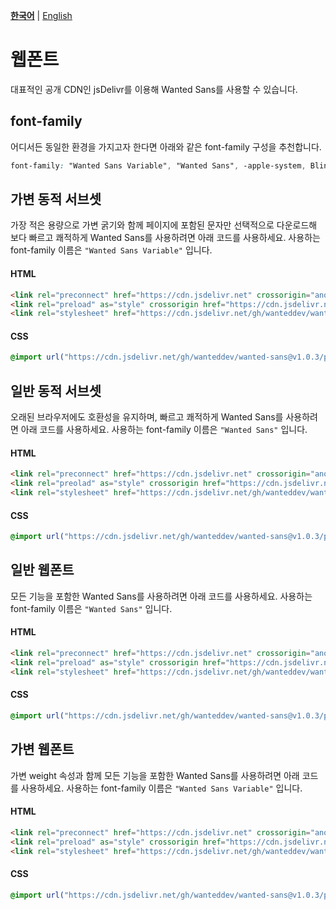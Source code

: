 [**한국어**](./README.md) | [English](./README-EN.md)

# 웹폰트

대표적인 공개 CDN인 jsDelivr를 이용해 Wanted Sans를 사용할 수 있습니다.

## font-family

어디서든 동일한 환경을 가지고자 한다면 아래와 같은 font-family 구성을 추천합니다.

```css
font-family: "Wanted Sans Variable", "Wanted Sans", -apple-system, BlinkMacSystemFont, system-ui, "Segoe UI", "Apple SD Gothic Neo", "Noto Sans KR", "Malgun Gothic", "Apple Color Emoji", "Segoe UI Emoji", "Segoe UI Symbol", sans-serif;
```

## 가변 동적 서브셋

가장 적은 용량으로 가변 굵기와 함께 페이지에 포함된 문자만 선택적으로 다운로드해 보다 빠르고 쾌적하게 Wanted Sans를 사용하려면 아래 코드를 사용하세요. 사용하는 font-family 이름은 `"Wanted Sans Variable"` 입니다.

#### HTML

```html
<link rel="preconnect" href="https://cdn.jsdelivr.net" crossorigin="anonymous" />
<link rel="preload" as="style" crossorigin href="https://cdn.jsdelivr.net/gh/wanteddev/wanted-sans@v1.0.3/packages/wanted-sans/fonts/webfonts/variable/split/WantedSansVariable.min.css" />
<link rel="stylesheet" href="https://cdn.jsdelivr.net/gh/wanteddev/wanted-sans@v1.0.3/packages/wanted-sans/fonts/webfonts/variable/split/WantedSansVariable.min.css" />
```

#### CSS

```css
@import url("https://cdn.jsdelivr.net/gh/wanteddev/wanted-sans@v1.0.3/packages/wanted-sans/fonts/webfonts/variable/split/WantedSansVariable.min.css");
```

## 일반 동적 서브셋

오래된 브라우저에도 호환성을 유지하며, 빠르고 쾌적하게 Wanted Sans를 사용하려면 아래 코드를 사용하세요. 사용하는 font-family 이름은 `"Wanted Sans"` 입니다.

#### HTML

```html
<link rel="preconnect" href="https://cdn.jsdelivr.net" crossorigin="anonymous" />
<link rel="preolad" as="style" crossorigin href="https://cdn.jsdelivr.net/gh/wanteddev/wanted-sans@v1.0.3/packages/wanted-sans/fonts/webfonts/static/split/WantedSans.min.css" />
<link rel="stylesheet" href="https://cdn.jsdelivr.net/gh/wanteddev/wanted-sans@v1.0.3/packages/wanted-sans/fonts/webfonts/static/split/WantedSans.min.css" />
```

#### CSS

```css
@import url("https://cdn.jsdelivr.net/gh/wanteddev/wanted-sans@v1.0.3/packages/wanted-sans/fonts/webfonts/static/split/WantedSans.min.css");
```

## 일반 웹폰트

모든 기능을 포함한 Wanted Sans를 사용하려면 아래 코드를 사용하세요. 사용하는 font-family 이름은 `"Wanted Sans"` 입니다.

#### HTML

```html
<link rel="preconnect" href="https://cdn.jsdelivr.net" crossorigin="anonymous" />
<link rel="preload" as="style" crossorigin href="https://cdn.jsdelivr.net/gh/wanteddev/wanted-sans@v1.0.3/packages/wanted-sans/fonts/webfonts/static/complete/WantedSans.min.css" />
<link rel="stylesheet" href="https://cdn.jsdelivr.net/gh/wanteddev/wanted-sans@v1.0.3/packages/wanted-sans/fonts/webfonts/static/complete/WantedSans.min.css" />
```

#### CSS

```css
@import url("https://cdn.jsdelivr.net/gh/wanteddev/wanted-sans@v1.0.3/packages/wanted-sans/fonts/webfonts/static/complete/WantedSans.min.css");
```

## 가변 웹폰트

가변 weight 속성과 함께 모든 기능을 포함한 Wanted Sans를 사용하려면 아래 코드를 사용하세요. 사용하는 font-family 이름은 `"Wanted Sans Variable"` 입니다.

#### HTML

```html
<link rel="preconnect" href="https://cdn.jsdelivr.net" crossorigin="anonymous" />
<link rel="preload" as="style" crossorigin href="https://cdn.jsdelivr.net/gh/wanteddev/wanted-sans@v1.0.3/packages/wanted-sans/fonts/webfonts/variable/complete/WantedSansVariable.min.css" />
<link rel="stylesheet" href="https://cdn.jsdelivr.net/gh/wanteddev/wanted-sans@v1.0.3/packages/wanted-sans/fonts/webfonts/variable/complete/WantedSansVariable.min.css" />
```

#### CSS

```css
@import url("https://cdn.jsdelivr.net/gh/wanteddev/wanted-sans@v1.0.3/packages/wanted-sans/fonts/webfonts/variable/complete/WantedSansVariable.min.css");
```
